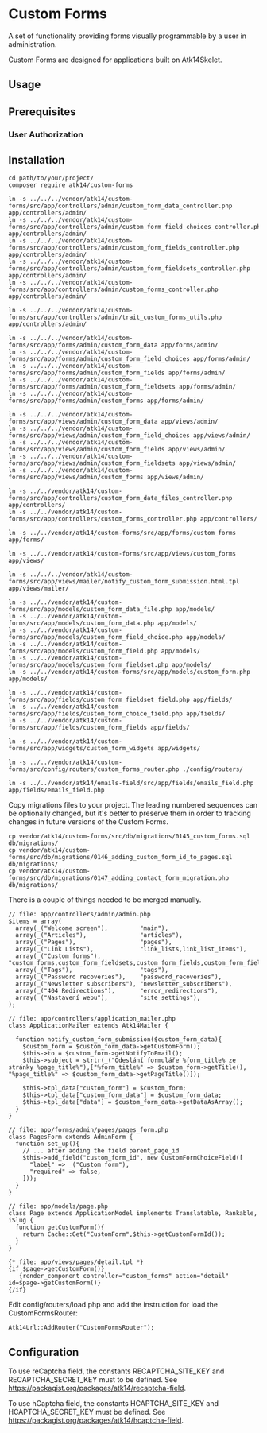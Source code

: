 Custom Forms
============

A set of functionality providing forms visually programmable by a user in administration.

Custom Forms are designed for applications built on Atk14Skelet.

Usage
-----

Prerequisites
-------------

### User Authorization

Installation
------------

    cd path/to/your/project/
    composer require atk14/custom-forms

    ln -s ../../../vendor/atk14/custom-forms/src/app/controllers/admin/custom_form_data_controller.php app/controllers/admin/
    ln -s ../../../vendor/atk14/custom-forms/src/app/controllers/admin/custom_form_field_choices_controller.php app/controllers/admin/
    ln -s ../../../vendor/atk14/custom-forms/src/app/controllers/admin/custom_form_fields_controller.php app/controllers/admin/
    ln -s ../../../vendor/atk14/custom-forms/src/app/controllers/admin/custom_form_fieldsets_controller.php app/controllers/admin/
    ln -s ../../../vendor/atk14/custom-forms/src/app/controllers/admin/custom_forms_controller.php app/controllers/admin/

    ln -s ../../../vendor/atk14/custom-forms/src/app/controllers/admin/trait_custom_forms_utils.php app/controllers/admin/

    ln -s ../../../vendor/atk14/custom-forms/src/app/forms/admin/custom_form_data app/forms/admin/
    ln -s ../../../vendor/atk14/custom-forms/src/app/forms/admin/custom_form_field_choices app/forms/admin/
    ln -s ../../../vendor/atk14/custom-forms/src/app/forms/admin/custom_form_fields app/forms/admin/
    ln -s ../../../vendor/atk14/custom-forms/src/app/forms/admin/custom_form_fieldsets app/forms/admin/
    ln -s ../../../vendor/atk14/custom-forms/src/app/forms/admin/custom_forms app/forms/admin/

    ln -s ../../../vendor/atk14/custom-forms/src/app/views/admin/custom_form_data app/views/admin/
    ln -s ../../../vendor/atk14/custom-forms/src/app/views/admin/custom_form_field_choices app/views/admin/
    ln -s ../../../vendor/atk14/custom-forms/src/app/views/admin/custom_form_fields app/views/admin/
    ln -s ../../../vendor/atk14/custom-forms/src/app/views/admin/custom_form_fieldsets app/views/admin/
    ln -s ../../../vendor/atk14/custom-forms/src/app/views/admin/custom_forms app/views/admin/

    ln -s ../../vendor/atk14/custom-forms/src/app/controllers/custom_form_data_files_controller.php app/controllers/
    ln -s ../../vendor/atk14/custom-forms/src/app/controllers/custom_forms_controller.php app/controllers/

    ln -s ../../vendor/atk14/custom-forms/src/app/forms/custom_forms app/forms/

    ln -s ../../vendor/atk14/custom-forms/src/app/views/custom_forms app/views/

    ln -s ../../../vendor/atk14/custom-forms/src/app/views/mailer/notify_custom_form_submission.html.tpl app/views/mailer/

    ln -s ../../vendor/atk14/custom-forms/src/app/models/custom_form_data_file.php app/models/
    ln -s ../../vendor/atk14/custom-forms/src/app/models/custom_form_data.php app/models/
    ln -s ../../vendor/atk14/custom-forms/src/app/models/custom_form_field_choice.php app/models/
    ln -s ../../vendor/atk14/custom-forms/src/app/models/custom_form_field.php app/models/
    ln -s ../../vendor/atk14/custom-forms/src/app/models/custom_form_fieldset.php app/models/
    ln -s ../../vendor/atk14/custom-forms/src/app/models/custom_form.php app/models/

    ln -s ../../vendor/atk14/custom-forms/src/app/fields/custom_form_fieldset_field.php app/fields/
    ln -s ../../vendor/atk14/custom-forms/src/app/fields/custom_form_choice_field.php app/fields/
    ln -s ../../vendor/atk14/custom-forms/src/app/fields/custom_form_fields app/fields/

    ln -s ../../vendor/atk14/custom-forms/src/app/widgets/custom_form_widgets app/widgets/

    ln -s ../../vendor/atk14/custom-forms/src/config/routers/custom_forms_router.php ./config/routers/

    ln -s ../../vendor/atk14/emails-field/src/app/fields/emails_field.php app/fields/emails_field.php


Copy migrations files to your project. The leading numbered sequences can be optionally changed, but it's better to preserve them in order to tracking changes in future versions of the Custom Forms.

    cp vendor/atk14/custom-forms/src/db/migrations/0145_custom_forms.sql db/migrations/
    cp vendor/atk14/custom-forms/src/db/migrations/0146_adding_custom_form_id_to_pages.sql db/migrations/
    cp vendor/atk14/custom-forms/src/db/migrations/0147_adding_contact_form_migration.php db/migrations/

There is a couple of things needed to be merged manually.
  
    // file: app/controllers/admin/admin.php
    $items = array(
      array(_("Welcome screen"),         "main"),
      array(_("Articles"),               "articles"),
      array(_("Pages"),                  "pages"),
      array(_("Link Lists"),             "link_lists,link_list_items"),
      array(_("Custom forms"),           "custom_forms,custom_form_fieldsets,custom_form_fields,custom_form_field_choices,custom_form_data"),
      array(_("Tags"),                   "tags"),
      array(_("Password recoveries"),    "password_recoveries"),
      array(_("Newsletter subscribers"), "newsletter_subscribers"),
      array(_("404 Redirections"),       "error_redirections"),
      array(_("Nastavení webu"),         "site_settings"),
    );

    // file: app/controllers/application_mailer.php
    class ApplicationMailer extends Atk14Mailer {

      function notify_custom_form_submission($custom_form_data){
        $custom_form = $custom_form_data->getCustomForm();
        $this->to = $custom_form->getNotifyToEmail();
        $this->subject = strtr(_("Odeslání formuláře %form_title% ze stránky %page_title%"),["%form_title%" => $custom_form->getTitle(), "%page_title%" => $custom_form_data->getPageTitle()]);

        $this->tpl_data["custom_form"] = $custom_form;
        $this->tpl_data["custom_form_data"] = $custom_form_data;
        $this->tpl_data["data"] = $custom_form_data->getDataAsArray();
      }
    }

    // file: app/forms/admin/pages/pages_form.php
    class PagesForm extends AdminForm {
      function set_up(){
        // ... after adding the field parent_page_id
        $this->add_field("custom_form_id", new CustomFormChoiceField([
          "label" => _("Custom form"),
          "required" => false,
        ]));
      }
    }

    // file: app/models/page.php
    class Page extends ApplicationModel implements Translatable, Rankable, iSlug {
      function getCustomForm(){
        return Cache::Get("CustomForm",$this->getCustomFormId());
      }
    }

    {* file: app/views/pages/detail.tpl *}
    {if $page->getCustomForm()}
       {render_component controller="custom_forms" action="detail" id=$page->getCustomForm()}
    {/if}

Edit config/routers/load.php and add the instruction for load the CustomFormsRouter:

    Atk14Url::AddRouter("CustomFormsRouter");

Configuration
-------------

To use reCaptcha field, the constants RECAPTCHA_SITE_KEY and RECAPTCHA_SECRET_KEY must to be defined. See https://packagist.org/packages/atk14/recaptcha-field.

To use hCaptcha field, the constants HCAPTCHA_SITE_KEY and HCAPTCHA_SECRET_KEY must be defined. See https://packagist.org/packages/atk14/hcaptcha-field.

[//]: # ( vim: set ts=2 et: )
